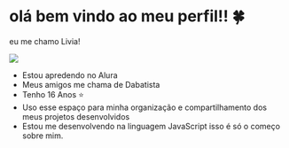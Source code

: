 # olá bem vindo ao meu perfil!! 🍀
eu me chamo Livia!

![](https://media1.tenor.com/m/Qpf1hcwanQwAAAAC/batman-skimmer-hat.gif)

- Estou apredendo no Alura
- Meus amigos me chama de Dabatista 
- Tenho 16 Anos ⭐
- Uso esse espaço para minha organização e compartilhamento dos meus projetos desenvolvidos
- Estou me desenvolvendo na linguagem JavaScript
  isso é só o começo sobre mim.
